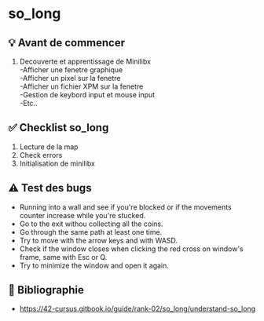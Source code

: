 # so_long

## 💡 Avant de commencer

1) Decouverte et apprentissage de Minilibx  
   -Afficher une fenetre graphique  
   -Afficher un pixel sur la fenetre  
   -Afficher un fichier XPM sur la fenetre  
   -Gestion de keybord input et mouse input  
   -Etc..

## ✅ Checklist so_long

1) Lecture de la map
2) Check errors
3) Initialisation de minilibx

## ⚠️ Test des bugs 

- Running into a wall and see if you're blocked or if the movements counter increase while you're stucked.  
- Go to the exit withou collecting all the coins.  
- Go through the same path at least one time.  
- Try to move with the arrow keys and with WASD.  
- Check if the window closes when clicking the red cross on window's frame, same with Esc or Q.  
- Try to minimize the window and open it again.  

## 🔖 Bibliographie 

- https://42-cursus.gitbook.io/guide/rank-02/so_long/understand-so_long  



